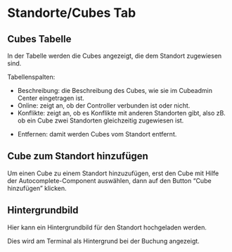 # Standorte/Cubes Tab

<ImageCaption
    src="/standorte-cubes-tab/grafik.png"
    alt="Übersicht Standorte Buchung (Teil 1)"
    caption="Übersicht Standorte Buchung (Teil 1)"
/>

## Cubes Tabelle

In der Tabelle werden die Cubes angezeigt, die dem Standort zugewiesen sind.

Tabellenspalten:

- Beschreibung: die Beschreibung des Cubes, wie sie im Cubeadmin Center eingetragen ist.
- Online: zeigt an, ob der Controller verbunden ist oder nicht.
- Konflikte: zeigt an, ob es Konflikte mit anderen Standorten gibt, also zB. ob ein Cube zwei Standorten gleichzeitig zugewiesen ist.

<ImageCaption
    src="/standorte-cubes-tab/grafik1.png"
    alt="Anzeige eines Konflikts"
    caption="Anzeige eines Konflikts"
/>

- Entfernen: damit werden Cubes vom Standort entfernt.

## Cube zum Standort hinzufügen

Um einen Cube zu einem Standort hinzuzufügen, erst den Cube mit Hilfe der Autocomplete-Component auswählen, dann auf den Button “Cube hinzufügen” klicken.

## Hintergrundbild

Hier kann ein Hintergrundbild für den Standort hochgeladen werden. 

Dies wird am Terminal als Hintergrund bei der Buchung angezeigt.

<ImageCaption
    src="/standorte-cubes-tab/grafik2.png"
    alt="Terminal mit individuellen Hintergrund"
    caption="Terminal mit individuellen Hintergrund"
/>
